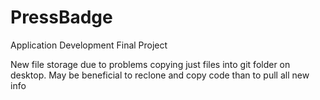 # PressBadge
Application Development Final Project

New file storage due to problems copying just files into git folder on desktop. May be beneficial to reclone and copy code than 
to pull all new info
